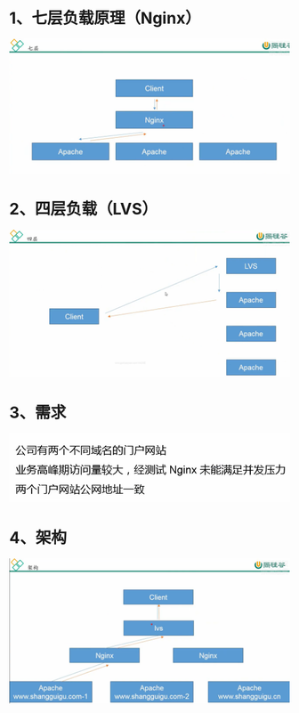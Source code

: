# 1、七层负载原理（Nginx）

![](images/WEBRESOURCEb2174abfbee3eb66fd3f47f652f75fb1截图.png)

# 2、四层负载（LVS）

![](images/WEBRESOURCE0d8e20b394cdefb8de4c7f784f1e1d2e截图.png)

# 3、需求

![](images/WEBRESOURCE009de53abaa5cfb6177182f5bad1a8fd截图.png)

# 4、架构

![](images/WEBRESOURCE09162580aee8a632598c667349291fe6截图.png)